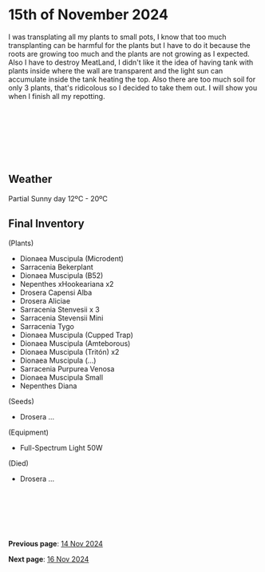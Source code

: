 # 15th of November 2024

I was transplating all my plants to small pots, I know that too much transplanting can be harmful for the plants but I have to do it because the roots are growing too much and the plants are not growing as I expected. Also I have to destroy MeatLand, I didn't like it the idea of having tank with plants inside where the wall are transparent and the light sun can accumulate inside the tank heating the top. Also there are too much soil for only 3 plants, that's ridicolous so I decided to take them out. I will show you when I finish all my repotting.

<br><br><br><br>
<br><br>


## Weather

Partial Sunny day 12ºC - 20ºC


## Final Inventory

(Plants)
- Dionaea Muscipula (Microdent)
- Sarracenia Bekerplant
- Dionaea Muscipula (B52)
- Nepenthes xHookeariana x2
- Drosera Capensi Alba
- Drosera Aliciae
- Sarracenia Stenvesii x 3
- Sarracenia Stevensii Mini
- Sarracenia Tygo
- Dionaea Muscipula (Cupped Trap)
- Dionaea Muscipula (Amteborous)
- Dionaea Muscipula (Tritón) x2
- Dionaea Muscipula (...)
- Sarracenia Purpurea Venosa
- Dionaea Muscipula Small
- Nepenthes Diana

(Seeds)
- Drosera ...

(Equipment)
- Full-Spectrum Light 50W

(Died)
- Drosera ...

<br>
<br>
<br>
<br>
<br>

**Previous page**: <a href="./14_nov_2024">14 Nov 2024</a>

**Next page**: <a href="./16_nov_2024">16 Nov 2024</a>
<br>
<br>
<br>
<br>
<br>
<br>